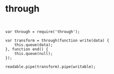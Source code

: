 # through

<br/>

```
var through = require('through');

var transform = through(function write(data) {
    this.queue(data);
}, function end() {
    this.queue(null);
});

readable.pipe(transform).pipe(writable);
```
<!-- .element: class="javascript" -->
